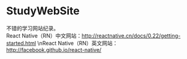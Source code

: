 # StudyWebSite		
不错的学习网站纪录。				
React Native（RN）中文网站：http://reactnative.cn/docs/0.22/getting-started.html
\nReact Native（RN）英文网站：http://facebook.github.io/react-native/
